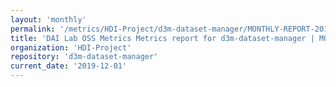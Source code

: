 ```yaml
---
layout: 'monthly'
permalink: '/metrics/HDI-Project/d3m-dataset-manager/MONTHLY-REPORT-2019-12-01/'
title: 'DAI Lab OSS Metrics Metrics report for d3m-dataset-manager | MONTHLY-REPORT-2019-12-01'
organization: 'HDI-Project'
repository: 'd3m-dataset-manager'
current_date: '2019-12-01'
---
```


